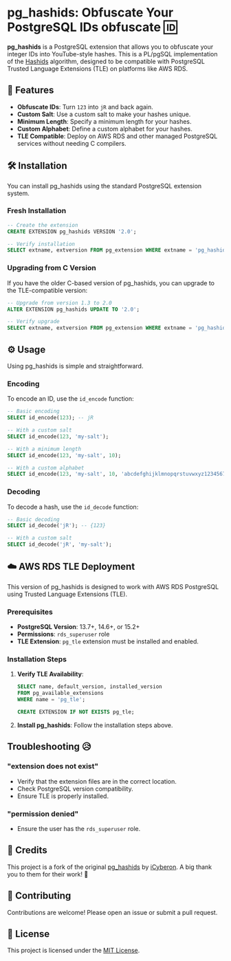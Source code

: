 # pg_hashids: Obfuscate Your PostgreSQL IDs  obfuscate 🆔

**pg_hashids** is a PostgreSQL extension that allows you to obfuscate your integer IDs into YouTube-style hashes. This is a PL/pgSQL implementation of the [Hashids](http://hashids.org/) algorithm, designed to be compatible with PostgreSQL Trusted Language Extensions (TLE) on platforms like AWS RDS.

## 🚀 Features

- **Obfuscate IDs**: Turn `123` into `jR` and back again.
- **Custom Salt**: Use a custom salt to make your hashes unique.
- **Minimum Length**: Specify a minimum length for your hashes.
- **Custom Alphabet**: Define a custom alphabet for your hashes.
- **TLE Compatible**: Deploy on AWS RDS and other managed PostgreSQL services without needing C compilers.

## 🛠️ Installation

You can install pg_hashids using the standard PostgreSQL extension system.

### Fresh Installation

```sql
-- Create the extension
CREATE EXTENSION pg_hashids VERSION '2.0';

-- Verify installation
SELECT extname, extversion FROM pg_extension WHERE extname = 'pg_hashids';
```

### Upgrading from C Version

If you have the older C-based version of pg_hashids, you can upgrade to the TLE-compatible version:

```sql
-- Upgrade from version 1.3 to 2.0
ALTER EXTENSION pg_hashids UPDATE TO '2.0';

-- Verify upgrade
SELECT extname, extversion FROM pg_extension WHERE extname = 'pg_hashids';
```

## ⚙️ Usage

Using pg_hashids is simple and straightforward.

### Encoding

To encode an ID, use the `id_encode` function:

```sql
-- Basic encoding
SELECT id_encode(123); -- jR

-- With a custom salt
SELECT id_encode(123, 'my-salt');

-- With a minimum length
SELECT id_encode(123, 'my-salt', 10);

-- With a custom alphabet
SELECT id_encode(123, 'my-salt', 10, 'abcdefghijklmnopqrstuvwxyz1234567890');
```

### Decoding

To decode a hash, use the `id_decode` function:

```sql
-- Basic decoding
SELECT id_decode('jR'); -- {123}

-- With a custom salt
SELECT id_decode('jR', 'my-salt');
```

## ☁️ AWS RDS TLE Deployment

This version of pg_hashids is designed to work with AWS RDS PostgreSQL using Trusted Language Extensions (TLE).

### Prerequisites

- **PostgreSQL Version**: 13.7+, 14.6+, or 15.2+
- **Permissions**: `rds_superuser` role
- **TLE Extension**: `pg_tle` extension must be installed and enabled.

### Installation Steps

1.  **Verify TLE Availability**:
    ```sql
    SELECT name, default_version, installed_version
    FROM pg_available_extensions
    WHERE name = 'pg_tle';

    CREATE EXTENSION IF NOT EXISTS pg_tle;
    ```
2.  **Install pg_hashids**:
    Follow the installation steps above.

## Troubleshooting 😥

### "extension does not exist"

- Verify that the extension files are in the correct location.
- Check PostgreSQL version compatibility.
- Ensure TLE is properly installed.

### "permission denied"

- Ensure the user has the `rds_superuser` role.

## 🙏 Credits

This project is a fork of the original [pg_hashids](https://github.com/iCyberon/pg_hashids) by [iCyberon](https://github.com/iCyberon). A big thank you to them for their work! 🎉

## 🤝 Contributing

Contributions are welcome! Please open an issue or submit a pull request.

## 📜 License

This project is licensed under the [MIT License](LICENSE).
